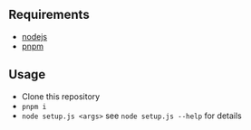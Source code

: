 ## Requirements

* [nodejs](https://nodejs.org/en)
* [pnpm](https://pnpm.io/)

## Usage
* Clone this repository
* `pnpm i`
* `node setup.js <args>`
  see `node setup.js --help` for details
